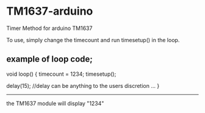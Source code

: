 # TM1637-arduino
Timer Method for arduino TM1637

To use, simply change the timecount and run timesetup() in the loop.

example of loop code;
---------

void loop() {
  timecount = 1234;
  timesetup();
  
  delay(15); //delay can be anything to the users discretion
  ...
}

---------

the TM1637 module will display "1234"
